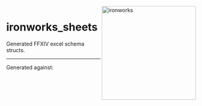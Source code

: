 <img src="https://raw.githubusercontent.com/ackwell/ironworks/main/logo.png" alt="ironworks" align="right" height="250">

# ironworks_sheets

Generated FFXIV excel schema structs.

---

Generated against:
